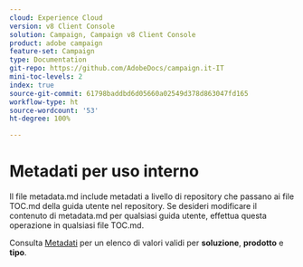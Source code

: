 ```yaml
---
cloud: Experience Cloud
version: v8 Client Console
solution: Campaign, Campaign v8 Client Console
product: adobe campaign
feature-set: Campaign
type: Documentation
git-repo: https://github.com/AdobeDocs/campaign.it-IT
mini-toc-levels: 2
index: true
source-git-commit: 61798baddbd6d05660a02549d378d863047fd165
workflow-type: ht
source-wordcount: '53'
ht-degree: 100%

---
```



# Metadati per uso interno

Il file metadata.md include metadati a livello di repository che passano ai file TOC.md della guida utente nel repository. Se desideri modificare il contenuto di metadata.md per qualsiasi guida utente, effettua questa operazione in qualsiasi file TOC.md.

Consulta [Metadati](https://experienceleague.adobe.com/docs/authoring-guide-exl/using/editing/user-guide-setup/metadata.html?lang=it) per un elenco di valori validi per **soluzione**, **prodotto** e **tipo**.
